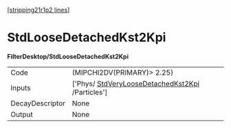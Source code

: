 [[stripping21r1p2 lines]](./stripping21r1p2-index)

# StdLooseDetachedKst2Kpi

**FilterDesktop/StdLooseDetachedKst2Kpi**

|                 |                                                                                                     |
|-----------------|-----------------------------------------------------------------------------------------------------|
| Code            | (MIPCHI2DV(PRIMARY)\> 2.25)                                                                         |
| Inputs          | ['Phys/ [StdVeryLooseDetachedKst2Kpi](./stripping21r1p2-stdveryloosedetachedkst2kpi) /Particles'] |
| DecayDescriptor | None                                                                                                |
| Output          | None                                                                                                |
